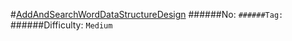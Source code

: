 #[AddAndSearchWordDataStructureDesign](https://leetcode.com/problems/add-and-search-word-data-structure-design/)
######No: ``
######Tag: ``
######Difficulty: `Medium`
